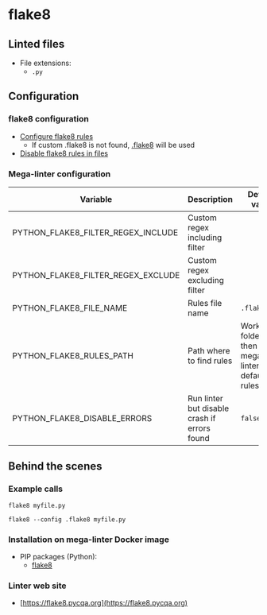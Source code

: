<!-- markdownlint-disable MD033 MD041 -->
<!-- Generated by .automation/build.py, please do not update manually -->
# flake8

## Linted files

- File extensions:
  - `.py`

## Configuration

### flake8 configuration

- [Configure flake8 rules](https://flake8.pycqa.org/en/latest/user/configuration.html#project-configuration)
  - If custom .flake8 is not found, [.flake8](https://github.com/nvuillam/mega-linter/tree/master_megalinter/TEMPLATES/.flake8) will be used
- [Disable flake8 rules in files](https://flake8.pycqa.org/en/3.1.1/user/ignoring-errors.html#in-line-ignoring-errors)

### Mega-linter configuration

| Variable | Description | Default value |
| ----------------- | -------------- | -------------- |
| PYTHON_FLAKE8_FILTER_REGEX_INCLUDE | Custom regex including filter |  |
| PYTHON_FLAKE8_FILTER_REGEX_EXCLUDE | Custom regex excluding filter |  |
| PYTHON_FLAKE8_FILE_NAME | Rules file name | `.flake8` |
| PYTHON_FLAKE8_RULES_PATH | Path where to find rules | Workspace folder, then mega-linter default rules |
| PYTHON_FLAKE8_DISABLE_ERRORS | Run linter but disable crash if errors found | `false` |

## Behind the scenes

### Example calls

```shell
flake8 myfile.py
```

```shell
flake8 --config .flake8 myfile.py
```


### Installation on mega-linter Docker image

- PIP packages (Python):
  - [flake8](https://pypi.org/project/flake8)

### Linter web site
- [https://flake8.pycqa.org](https://flake8.pycqa.org)

